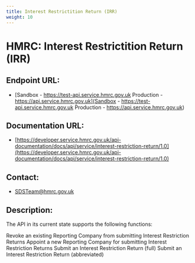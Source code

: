 ```yaml
---
title: Interest Restrictition Return (IRR)
weight: 10
---
```


# HMRC: Interest Restrictition Return (IRR)

## Endpoint URL:
 - [Sandbox - https://test-api.service.hmrc.gov.uk 
Production - https://api.service.hmrc.gov.uk](Sandbox - https://test-api.service.hmrc.gov.uk 
Production - https://api.service.hmrc.gov.uk)

## Documentation URL:
 - [https://developer.service.hmrc.gov.uk/api-documentation/docs/api/service/interest-restriction-return/1.0](https://developer.service.hmrc.gov.uk/api-documentation/docs/api/service/interest-restriction-return/1.0)

## Contact:
 - [SDSTeam@hmrc.gov.uk](mailto:SDSTeam@hmrc.gov.uk)

## Description:
The API in its current state supports the following functions:

Revoke an existing Reporting Company from submitting Interest Restriction Returns
Appoint a new Reporting Company for submitting Interest Restriction Returns
Submit an Interest Restriction Return (full)
Submit an Interest Restriction Return (abbreviated)

